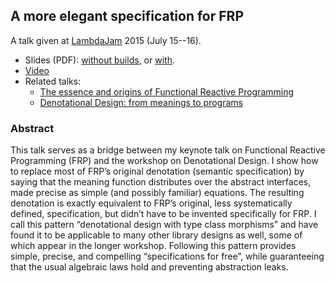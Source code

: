 ## A more elegant specification for FRP

A talk given at [LambdaJam](lambdajam.com) 2015 (July 15--16).

*    Slides (PDF): [without builds](http://conal.net/talks/more-elegant-frp-lambdajam-2015.pdf), or [with](http://conal.net/talks/more-elegant-frp-lambdajam-2015-with-builds.pdf).
*   [Video](https://www.youtube.com/watch?v=teRC_Lf61Gw)
*   Related talks:
    *    [The essence and origins of Functional Reactive Programming](https://github.com/conal/talk-2015-essence-and-origins-of-frp)
    *    [Denotational Design: from meanings to programs](https://github.com/conal/talk-2014-lambdajam-denotational-design)

### Abstract

This talk serves as a bridge between my keynote talk on Functional Reactive Programming (FRP) and the workshop on Denotational Design.
I show how to replace most of FRP’s original denotation (semantic specification) by saying that the meaning function distributes over the abstract interfaces, made precise as simple (and possibly familiar) equations.
The resulting denotation is exactly equivalent to FRP’s original, less systematically defined, specification, but didn’t have to be invented specifically for FRP.
I call this pattern “denotational design with type class morphisms” and have found it to be applicable to many other library designs as well, some of which appear in the longer workshop. Following this pattern provides simple, precise, and compelling “specifications for free”, while guaranteeing that the usual algebraic laws hold and preventing abstraction leaks.
